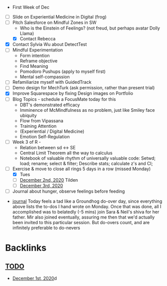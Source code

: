 - First Week of Dec 
- [ ] Slide on Experiential Medicine in Digital (frog)
- [ ] Pitch Salesforce on Mindful Zones in SW
    - Who is the Einstein of Feelings? (not freud, but perhaps avatar Dolly Llama) 
    - [x] Contact Rebecca 
- [x] Contact Sylvia Wu about DetectTest
- [ ] Mindful Experimentation
    - Form intention
    - Reframe objective
    - Find Meaning
    - Pomodoro Pushups (apply to myself first)
    - Mental self-compassion
- [ ] Refamiliarize myself with GuidedTrack
- [ ] Demo design for MechTurk (ask permission, rather than present trial)
- [x] Improve Squarespace by fixing Design images on Portfolio
- [ ] Blog Topics - schedule a FocusMate today for this
    - DBT's demonstrated efficacy
    - Imminence of McMindfulness as no problem, just like Smiley face ubiquity
    - Flow from Vipassana 
    - Training Attention 
    - (Experiential / Digital Medicine)
    - Emotion Self-Regulation
- [ ] Week 3 of R - 
    - Relation between sd <-> SE
    - Central Limit Theorem all the way to calculus
    - Notebook of valuable rhythm of universally valuable code: Setwd; load; rename; select & filter; Describe stats; calculate z's and CI; 
- [ ] Exercise & move to close all rings 5 days in a row (missed Monday)
    - [x] Tues
    - [ ] [December 2nd, 2020](<December 2nd, 2020.md>) Tilden
    - [ ] [December 3rd, 2020](<December 3rd, 2020.md>)
- [ ] Journal about hunger, observe feelings before feeding
- [journal](<journal.md>) Today feels a tad like a Groundhog do-over day, since everything above lists the to-dos I hand wrote on Monday. Once that was done, all I accomplished was to belatedly (-5 mins) join Sara & Neil's shiva for her father. Mir also joined eventually, assuring me then that we'd actually been invited to this particular session. But do-overs count, and are infinitely preferable to do-nevers

# Backlinks
## [TODO](<TODO.md>)
- [December 1st, 2020](<December 1st, 2020.md>)d

